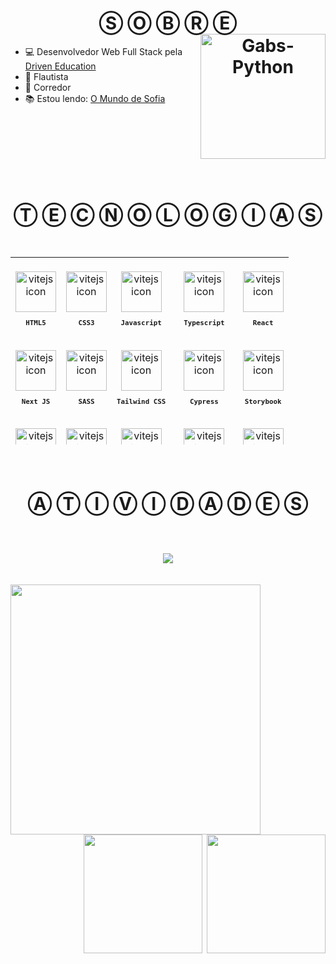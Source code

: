 <h1 align="center">
    Ⓢ Ⓞ Ⓑ Ⓡ Ⓔ
<div>
 <a href="https://open.spotify.com/user/k4sufnekhbjoxsp7yuth27yrx?si=777d370902d744c0"><img width="200px" align="right" alt="Gabs-Python" src="https://spotify-github-profile.vercel.app/api/view?uid=k4sufnekhbjoxsp7yuth27yrx&cover_image=true&theme=default&bar_color=53b14f&bar_color_cover=false"/></a>
</div>
</h1>

<div>
<ul>
  <li> 💻 Desenvolvedor Web Full Stack pela <a href="https://www.driven.com.br/">Driven Education</a> </li>
  <li> 🎼 Flautista </li>
  <li> 🏃 Corredor </li>
  <li> 📚 Estou lendo:
  <a href="https://www.amazon.com.br/mundo-Sofia-Jostein-Gaarder/dp/8535921893/ref=asc_df_8535921893/?tag=googleshopp00-20&linkCode=df0&hvadid=379773314816&hvpos=&hvnetw=g&hvrand=9341795446135255625&hvpone=&hvptwo=&hvqmt=&hvdev=c&hvdvcmdl=&hvlocint=&hvlocphy=9102214&hvtargid=pla-333762632810&psc=1">
    O Mundo de Sofia
    </a>
  </li>
</ul>
</div>

<br>
<br>
<br>
<br>
<br>
<br>
 
<h1 align="center">
    Ⓣ Ⓔ Ⓒ Ⓝ Ⓞ Ⓛ Ⓞ Ⓖ Ⓘ Ⓐ Ⓢ
<br></br>

<table align="center" height="300px">
<tr>
    <td align="center">
    <br>
      <img src="https://skillicons.dev/icons?i=html" width="65px" alt="vitejs icon"/><br>
      <sub>
        <b>
          <pre>HTML5</pre>
        </b>
      </sub>
    </td>
    <td align="center">
    <br>
      <img src="https://skillicons.dev/icons?i=css" width="65px" alt="vitejs icon"/><br>
      <sub>
        <b>
          <pre>CSS3</pre>
        </b>
      </sub>
    </td>
    <td align="center">
    <br>
      <img src="https://skillicons.dev/icons?i=javascript" width="65px" alt="vitejs icon"/><br>
      <sub>
        <b>
          <pre>Javascript</pre>
        </b>
      </sub>
    </td>
    <td align="center">
    <br>
      <img src="https://skillicons.dev/icons?i=typescript" width="65px" alt="vitejs icon"/><br>
      <sub>
        <b>
          <pre>Typescript</pre>
        </b>
      </sub>
    </td>
    <td align="center">
    <br>
      <img src="https://skillicons.dev/icons?i=react" width="65px" alt="vitejs icon"/><br>
      <sub>
        <b>
          <pre>React</pre>
        </b>
      </sub>
    </td>
</tr>
<tr>
    <td align="center">
    <br>
      <img src="https://skillicons.dev/icons?i=next" width="65px" alt="vitejs icon"/><br>
      <sub>
        <b>
          <pre>Next JS</pre>
        </b>
      </sub>
    </td>
    <td align="center">
    <br>
      <img src="https://skillicons.dev/icons?i=sass" width="65px" alt="vitejs icon"/><br>
      <sub>
        <b>
          <pre>SASS</pre>
        </b>
      </sub>
    </td>
    <td align="center">
    <br>
      <img src="https://skillicons.dev/icons?i=tailwind" width="65px" alt="vitejs icon"/><br>
      <sub>
        <b>
          <pre>Tailwind CSS</pre>
        </b>
      </sub>
    </td>
    <td align="center">
    <br>
      <img src="https://raw.githubusercontent.com/simple-icons/simple-icons/6e46ec1fc23b60c8fd0d2f2ff46db82e16dbd75f/icons/cypress.svg" width="65px" alt="vitejs icon"/><br>
      <sub>
        <b>
          <pre>Cypress</pre>
        </b>
      </sub>
    </td>
    <td align="center">
    <br>
      <img src="https://camo.githubusercontent.com/c1a8591f912105c596cd59d720e68a12cba750e256bff65f391618ee730210ef/68747470733a2f2f63646e2e6a7364656c6976722e6e65742f67682f64657669636f6e732f64657669636f6e2f69636f6e732f73746f7279626f6f6b2f73746f7279626f6f6b2d6f726967696e616c2e737667" width="65px" alt="vitejs icon"/><br>
      <sub>
        <b>
          <pre>Storybook</pre>
        </b>
      </sub>
    </td>
</tr>
<tr>
    <td align="center">
    <br>
      <img src="https://skillicons.dev/icons?i=nodejs" width="65px" alt="vitejs icon"/><br>
      <sub>
        <b>
          <pre>Node JS</pre>
        </b>
      </sub>
    </td>
    <td align="center">
    <br>
      <img src="https://skillicons.dev/icons?i=express" width="65px" alt="vitejs icon"/><br>
      <sub>
        <b>
          <pre>Express</pre>
        </b>
      </sub>
    </td>
    <td align="center">
    <br>
      <img src="https://skillicons.dev/icons?i=nestjs" width="65px" alt="vitejs icon"/><br>
      <sub>
        <b>
          <pre>Nest JS</pre>
        </b>
      </sub>
    </td>
    <td align="center">
    <br>
      <img src="https://skillicons.dev/icons?i=jest" width="65px" alt="vitejs icon"/><br>
      <sub>
        <b>
          <pre>Jest</pre>
        </b>
      </sub>
    </td>
    <td align="center">
    <br>
      <img src="https://skillicons.dev/icons?i=prisma" width="65px" alt="vitejs icon"/><br>
      <sub>
        <b>
          <pre>Prisma</pre>
        </b>
      </sub>
    </td>
</tr>
<tr>
    <td align="center">
    <br>
      <img src="https://skillicons.dev/icons?i=postgres" width="65px" alt="vitejs icon"/><br>
      <sub>
        <b>
          <pre>Postgres</pre>
        </b>
      </sub>
    </td>
    <td align="center">
    <br>
      <img src="https://skillicons.dev/icons?i=mysql" width="65px" alt="vitejs icon"/><br>
      <sub>
        <b>
          <pre>MySQL</pre>
        </b>
      </sub>
    </td>
    <td align="center">
    <br>
      <img src="https://skillicons.dev/icons?i=mongo" width="65px" alt="vitejs icon"/><br>
      <sub>
        <b>
          <pre>MongoDB</pre>
        </b>
      </sub>
    </td>
    <td align="center">
        <br>
      <img src="https://skillicons.dev/icons?i=docker" width="65px" alt="vitejs icon"/><br>
      <sub>
        <b>
          <pre>Docker</pre>
        </b>
      </sub>
    </td>
    <td align="center">
    <br>
      <img src="https://skillicons.dev/icons?i=kubernetes" width="65px" alt="vitejs icon"/><br>
      <sub>
        <b>
          <pre>Kubernetes</pre>
        </b>
      </sub>
    </td>
</tr>
<tr>
    <td align="center">
    <br>
      <img src="https://skillicons.dev/icons?i=redis" width="65px" alt="vitejs icon"/><br>
      <sub>
        <b>
          <pre>Redis</pre>
        </b>
      </sub>
    </td>
    <td align="center">
    <br>
      <img src="https://skillicons.dev/icons?i=vercel" width="65px" alt="vitejs icon"/><br>
      <sub>
        <b>
          <pre>Vercel</pre>
        </b>
      </sub>
    </td>
    <td align="center">
    <br>
      <img src="https://skillicons.dev/icons?i=heroku" width="65px" alt="vitejs icon"/><br>
      <sub>
        <b>
          <pre>Heroku</pre>
        </b>
      </sub>
    </td>
    <td align="center">
        <br>
      <img src="https://skillicons.dev/icons?i=aws" width="65px" alt="vitejs icon"/><br>
      <sub>
        <b>
          <pre>AWS</pre>
        </b>
      </sub>
    </td>
    <td align="center">
    <br>
      <img src="https://skillicons.dev/icons?i=azure" width="65px" alt="vitejs icon"/><br>
      <sub>
        <b>
          <pre>Azure</pre>
        </b>
      </sub>
    </td>
</tr>
<tr>
    <td align="center">
    <br>
      <img src="https://skillicons.dev/icons?i=git" width="65px" alt="vitejs icon"/><br>
      <sub>
        <b>
          <pre>Git</pre>
        </b>
      </sub>
    </td>
    <td align="center">
    <br>
      <img src="https://skillicons.dev/icons?i=github" width="65px" alt="vitejs icon"/><br>
      <sub>
        <b>
          <pre>Github</pre>
        </b>
      </sub>
    </td>
    <td align="center">
    <br>
      <img src="https://skillicons.dev/icons?i=gitlab" width="65px" alt="vitejs icon"/><br>
      <sub>
        <b>
          <pre>Gitlab</pre>
        </b>
      </sub>
    </td>
    <td align="center">
        <br>
      <img src="https://skillicons.dev/icons?i=githubactions" width="65px" alt="vitejs icon"/><br>
      <sub>
        <b>
          <pre>Github Actions</pre>
        </b>
      </sub>
    </td>
    <td align="center">
    <br>
      <img src="https://skillicons.dev/icons?i=gherkin" width="65px" alt="vitejs icon"/><br>
      <sub>
        <b>
          <pre>Gherkin</pre>
        </b>
      </sub>
    </td>
</tr>
</table>

<br>
<p>
Ⓐ Ⓣ Ⓘ Ⓥ Ⓘ Ⓓ Ⓐ Ⓓ Ⓔ Ⓢ
</p>
<br>
<img align="center" src="https://activity-graph.herokuapp.com/graph?username=vianaz&theme=tokyo-night&hide_border=true">
<br><br>
<img align="left" height="400px" src="https://github-readme-stats.vercel.app/api/top-langs/?username=vianaz&langs_count=8&theme=tokyonight&hide_border=true">
<div align="right">
<img height="190px" src="https://github-readme-stats.vercel.app/api?username=vianaz&show_icons=true&custom_title=Gabriel Viana's%20Github%20Stats&theme=tokyonight&hide_border=true">
<img height="190px" src="https://github-readme-streak-stats.herokuapp.com/?user=vianaz&theme=tokyonight&hide_border=true">
</div>

